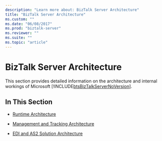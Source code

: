 ```yaml
---
description: "Learn more about: BizTalk Server Architecture"
title: "BizTalk Server Architecture"
ms.custom: ""
ms.date: "06/08/2017"
ms.prod: "biztalk-server"
ms.reviewer: ""
ms.suite: ""
ms.topic: "article"
---
```

# BizTalk Server Architecture
This section provides detailed information on the architecture and internal workings of Microsoft [!INCLUDE[btsBizTalkServerNoVersion](../includes/btsbiztalkservernoversion-md.md)].  
  
## In This Section  
  
-   [Runtime Architecture](../core/runtime-architecture.md)  
  
-   [Management and Tracking Architecture](../core/management-and-tracking-architecture.md)  
  
-   [EDI and AS2 Solution Architecture](../core/edi-and-as2-solution-architecture.md)  
  

   
